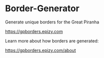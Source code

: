 # Border-Generator
Generate unique borders for the Great Piranha

https://gpborders.epizy.com

Learn more about how borders are generated:

https://gpborders.epizy.com/about
